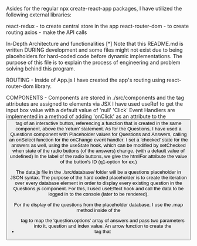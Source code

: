 Asides for the regular npx create-react-app packages, I have utilized the following external libraries:

react-redux - to create central store in the app
react-router-dom - to create routing
axios - make the API calls




In-Depth Architecture and functionalities
[*] Note that this README.md is written DURING development and some files might not exist due to being placeholders for hard-coded code before dynamic implementations. The purpose of this file is to explain the process of engineering and problem solving behind this program.

ROUTING - Inside of App.js I have created the app's routing using react-router-dom library.

COMPONENTS - Components are stored in ./src/components and the tag attributes are assigned to elements via JSX
I have used useRef to get the input box value with a default value of 'null'
'Click' Event Handlers are implemented in a method of adding 'onClick' as an attribute to the <button> tag of an interactive button, referencing a function that is created in the same component, above the 'return' statement.
As for the Questions, I have used a Questions component with Placeholder values for Questions and Answers, calling an onSelect function for the onChange event handler.
I set a 'checked' state for the answers as well, using the useState hook, which can be modified by setChecked when state of the radio buttons (of the answers) change. (with a default value of undefined)
In the label of the radio buttons, we give the htmlFor attribute the value of the button's ID (q1-option for ex.)

The data.js file in the ./src/database/ folder will be a questions placeholder in JSON syntax.
The purpose of the hard coded placeholder is to create the iteration over every database element in order to display every existing question in the Questions.js component.
For this, I used useEffect hook and call the data to be logged in to the console (later to be rendered).

For the display of the questions from the placeholder database, I use the .map method inside of the <ul> tag to map the 'question.options' array of answers and pass two parameters into it, question and index value. An arrow function to create the <li> tag that